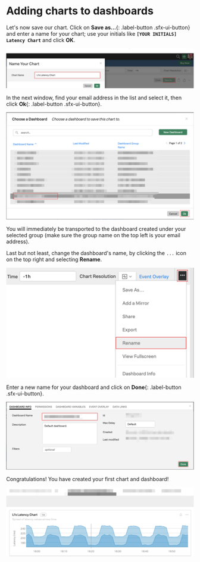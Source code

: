 # Adding charts to dashboards

Let's now save our chart. Click on **Save as...**{: .label-button .sfx-ui-button} and enter a name for your chart; use your initials like **`[YOUR INITIALS] Latency Chart`** and click **OK**.

![Save Chart](../images/dashboards/M1-l1-32.png)

In the next window, find your email address in the list and select it, then click **Ok**{: .label-button .sfx-ui-button}.

![Choose Dashboard](../images/dashboards/M1-l1-33.png)

You will immediately be transported to the dashboard created under your selected group (make sure the group name on the top left is your email address).

Last but not least, change the dashboard's name, by clicking the `...` icon on the top right and selecting **Rename**.

![Rename Dashboard](../images/dashboards/M1-l1-34.png)

Enter a new name for your dashboard and click on **Done**{: .label-button .sfx-ui-button}.

![Dashboard Info](../images/dashboards/M1-l1-35.png)

Congratulations! You have created your first chart and dashboard!

![Chart](../images/dashboards/M1-l1-36.png)
